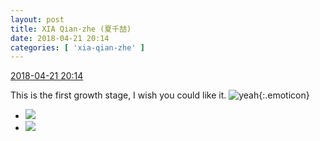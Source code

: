 ```yaml
---
layout: post
title: XIA Qian-zhe (夏千喆)
date: 2018-04-21 20:14
categories: [ 'xia-qian-zhe' ]
---
```


<div class="weibo-info">
  <a href="https://weibo.com/6505420082/Gd9e62ETo">2018-04-21 20:14</a>
</div>

This is the first growth stage, I wish you could like it. ![yeah](https://img.t.sinajs.cn/t4/appstyle/expression/ext/normal/29/2018new_ye_org.png){:.emoticon}

<!-- more -->

<ul class="weibo-pic-list-1">
  <li class="weibo-pic">
    <a href="//wx3.sinaimg.cn/mw690/0076g4Wmgy1fqkjgdfwfqj30qo1bfk2t.jpg"><img src="//wx3.sinaimg.cn/thumb150/0076g4Wmgy1fqkjgdfwfqj30qo1bfk2t.jpg"/></a>
  </li>
  <li class="weibo-pic">
    <a href="//wx1.sinaimg.cn/mw690/0076g4Wmgy1fqkjgbzcj9j31bf0qo145.jpg"><img src="//wx1.sinaimg.cn/thumb150/0076g4Wmgy1fqkjgbzcj9j31bf0qo145.jpg"/></a>
  </li>
</ul>
